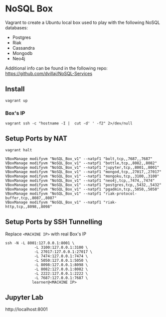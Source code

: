 # NoSQL Box

Vagrant to create a Ubuntu local box used to play with the following NoSQL databases:

- Postgres
- Riak
- Cassandra
- Mongodb
- Neo4j

Additional info can be found in the following repo: https://github.com/dvillaj/NoSQL-Services

## Install

```
vagrant up
```

### Box's IP

```
vagrant ssh -c "hostname -I |  cut -d' ' -f2" 2>/dev/null
``` 


## Setup Ports by NAT

```
vagrant halt

VBoxManage modifyvm "NoSQL_Box_v1" --natpf1 "bolt,tcp,,7687,,7687"
VBoxManage modifyvm "NoSQL_Box_v1" --natpf1 "bottle,tcp,,8082,,8082"
VBoxManage modifyvm "NoSQL_Box_v1" --natpf1 "jupyter,tcp,,8001,,8001"
VBoxManage modifyvm "NoSQL_Box_v1" --natpf1 "mongod,tcp,,27017,,27017"
VBoxManage modifyvm "NoSQL_Box_v1" --natpf1 "mongoku,tcp,,3100,,3100"
VBoxManage modifyvm "NoSQL_Box_v1" --natpf1 "neo4j,tcp,,7474,,7474"
VBoxManage modifyvm "NoSQL_Box_v1" --natpf1 "postgres,tcp,,5432,,5432"
VBoxManage modifyvm "NoSQL_Box_v1" --natpf1 "pgadmin,tcp,,5050,,5050"
VBoxManage modifyvm "NoSQL_Box_v1" --natpf1 "riak-protocol-buffer,tcp,,8087,,8087"
VBoxManage modifyvm "NoSQL_Box_v1" --natpf1 "riak-http,tcp,,8098,,8098"
```

## Setup Ports by SSH Tunnelling


Replace `<MACHINE IP>` with real Box's IP

```
ssh -N -L 8001:127.0.0.1:8001 \
             -L 3100:127.0.0.1:3100 \
             -L 27017:127.0.0.1:27017 \
             -L 7474:127.0.0.1:7474 \
             -L 5050:127.0.0.1:5050 \
             -L 8098:127.0.0.1:8098 \
             -L 8082:127.0.0.1:8082 \
             -L 2222:127.0.0.1:2222 \
             -L 7687:127.0.0.1:7687 \
            learner@<MACHINE IP>
```

## Jupyter Lab

http://localhost:8001